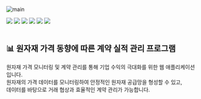 ![main](https://github.com/yooung513/dma_Contract-System/assets/106363495/f555dd21-452f-48b9-bb45-bdf7e7fc7f91)

<span>
  <img src="https://img.shields.io/badge/Java-007396?style=flat&logo=OpenJDK&logoColor=white"/>
  <img src="https://img.shields.io/badge/SpringBoot-6DB33F?style=flat&logo=springboot&logoColor=white"/>
  <img src="https://img.shields.io/badge/IntelliJ-000000?style=flat&logo=intellijidea&logoColor=white"/>
  <img src="https://img.shields.io/badge/MySQL-4479A1?style=flat&logo=mysql&logoColor=white"/>
  <img src="https://img.shields.io/badge/MariaDB-003545?style=flat&logo=mariadb&logoColor=white"/>
  <img src="https://img.shields.io/badge/GitHub-181717?style=flat&logo=github&logoColor=white"/>
</span>
<br>
<br>

## :bar_chart: 원자재 가격 동향에 따른 계약 실적 관리 프로그램
원자재 가격 모니터링 및 계약 관리를 통해 기업 수익의 극대화를 위한 웹 애플리케이션입니다. <br>
원자재의 가격 데이터를 모니터링하여 안정적인 원자재 공급망을 형성할 수 있고,  
데이터를 바탕으로 거래 협상과 효율적인 계약 관리가 가능합니다.
